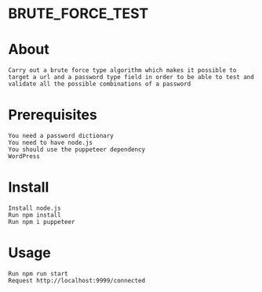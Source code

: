 # BRUTE_FORCE_TEST

# About
    Carry out a brute force type algorithm which makes it possible to target a url and a password type field in order to be able to test and validate all the possible combinations of a password

# Prerequisites
    You need a password dictionary
    You need to have node.js 
    You should use the puppeteer dependency
    WordPress

# Install
    Install node.js
    Run npm install
    Run npm i puppeteer

# Usage
    Run npm run start
    Request http://localhost:9999/connected